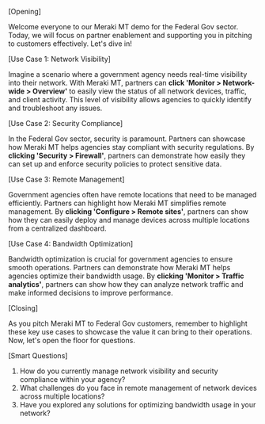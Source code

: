 [Opening]

Welcome everyone to our Meraki MT demo for the Federal Gov sector. Today, we will focus on partner enablement and supporting you in pitching to customers effectively. Let's dive in!

[Use Case 1: Network Visibility]

Imagine a scenario where a government agency needs real-time visibility into their network. With Meraki MT, partners can **click 'Monitor > Network-wide > Overview'** to easily view the status of all network devices, traffic, and client activity. This level of visibility allows agencies to quickly identify and troubleshoot any issues.

[Use Case 2: Security Compliance]

In the Federal Gov sector, security is paramount. Partners can showcase how Meraki MT helps agencies stay compliant with security regulations. By **clicking 'Security > Firewall'**, partners can demonstrate how easily they can set up and enforce security policies to protect sensitive data.

[Use Case 3: Remote Management]

Government agencies often have remote locations that need to be managed efficiently. Partners can highlight how Meraki MT simplifies remote management. By **clicking 'Configure > Remote sites'**, partners can show how they can easily deploy and manage devices across multiple locations from a centralized dashboard.

[Use Case 4: Bandwidth Optimization]

Bandwidth optimization is crucial for government agencies to ensure smooth operations. Partners can demonstrate how Meraki MT helps agencies optimize their bandwidth usage. By **clicking 'Monitor > Traffic analytics'**, partners can show how they can analyze network traffic and make informed decisions to improve performance.

[Closing]

As you pitch Meraki MT to Federal Gov customers, remember to highlight these key use cases to showcase the value it can bring to their operations. Now, let's open the floor for questions.

[Smart Questions]

1. How do you currently manage network visibility and security compliance within your agency?
2. What challenges do you face in remote management of network devices across multiple locations?
3. Have you explored any solutions for optimizing bandwidth usage in your network?